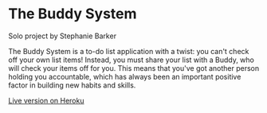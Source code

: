 # The Buddy System
Solo project by Stephanie Barker

The Buddy System is a to-do list application with a twist: you can't check off your own list items! Instead, you must share your list with a Buddy, who will check your items off for you. This means that you've got another person holding you accountable, which has always been an important positive factor in building new habits and skills.

[Live version on Heroku](http://the-buddy-system.herokuapp.com/login)
